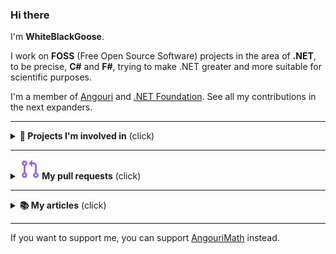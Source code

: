 ### Hi there

I'm **WhiteBlackGoose**.

I work on **FOSS** (Free Open Source Software) projects in the area of **.NET**, to be precise, **C#** and **F#**, trying to make .NET greater and more suitable for scientific purposes.

I'm a member of <a href="https://angouri.org">Angouri</a> and <a href="http://dotnetfoundation.org">.NET Foundation</a>. See all my contributions in the next expanders.

<hr>

<details><summary><strong>🧪 Projects I'm involved in</strong> (click)</summary><p>

Starting from the most important ones:
|       | Project |  Year  |
|:-----:|:-------|:------|
| <img src="https://raw.githubusercontent.com/asc-community/AngouriMath/4e097da9d582c257fedd4aa90b067c3164b24a77/.github/additional/readme/icon_white.png" width="30"> | <a href="https://am.angouri.org">**AngouriMath**</a> | 2019-2021| 
| <img src="https://github.com/WhiteBlackGoose/HonkSharp/blob/bf17b2a3ae38917b8d73bb1c980650cb54e79a5b/HonkSharp/logo256.png?raw=true" width="30"> | <a href="https://github.com/WhiteBlackGoose/HonkSharp">**Honk#**</a> | 2021 |
|   | <a href="https://github.com/asc-community/dotnet-benchmarks">**DotnetBenchmarks**</a> | 2020-2021 |
|   | <a href="https://github.com/WhiteBlackGoose/Yadg.NET">**Yadg.NET**</a> | 2021 |
|   | <a href="https://github.com/dotnet/interactive">**Interactive**</a> | 2021 |
|   | <a href="https://github.com/dotnet/runtime">**Runtime**</a> | 2021 |
|   | <a href="https://whiteblackgoose.github.io/TypeInfo/">**.NET type inspector**</a> | 2021 |

Not so important/deprecated:
  
1. <a href="https://github.com/WhiteBlackGoose/QuantumComputingMatrices">**Quantum almanac**</a> ( 2021 )
1. <a href="https://github.com/WhiteBlackGoose/MinimalismSinglePageWebsiteTemplate">**Template for one-page website**</a> ( 2021 )
1. <a href="https://github.com/WhiteBlackGoose/hgt2png">**Hgt2png**</a> ( 2021 )
1. <a href="https://github.com/WhiteBlackGoose/FunConsoleGame">**Fun console game**</a> ( 2021 )
1. <a href="https://github.com/WhiteBlackGoose/UsefulCodeSnippets">**Code snippets**</a> ( 2021 )
1. <a href="https://github.com/WhiteBlackGoose/AngouriMath.Terminal">**AngouriMath.Terminal**</a> (deprecated, moved to AngouriMath) ( 2021 )
1. <a href="https://github.com/WhiteBlackGoose/FieldCache">**FieldCache**</a> (deprecated, moved to Honk#) ( 2020 )
  
<details><summary><strong>Old projects</strong></summary><p>
  
1. <a href="https://github.com/WhiteBlackGoose/HI19">HI19 handwriting recognition system</a> (2018-2019)
2. <a href="https://github.com/WhiteBlackGoose/LogicSchemeEmulator">Logic Scheme Emulator</a> (2017)
3. <a href="https://github.com/WhiteBlackGoose/GunsVsMonsters">Guns vs Monsters</a> (2016)
4. <a href="https://github.com/WhiteBlackGoose/leostudio">Leo Studio</a> (2016)
5. <a href="https://github.com/WhiteBlackGoose/BounceMan">BounceMan</a> (2015)
6. <a href="https://github.com/WhiteBlackGoose/MyProgram">MyProgram</a> (2014)
  
</p></details>
  
Others:
  
</p>

</details>

<hr>

<details><summary><strong><img src="./media/merged-pr.svg"> My pull requests</strong> (click)</summary><p>
  
|        | [**All**](https://github.com/search?o=desc&q=is%3Aclosed+is%3Apull-request+author%3AWhiteBlackGoose+archived%3Afalse+is%3Amerged&s=created&type=Issues) |
|:------:|:-----:|
| <img src="https://avatars.githubusercontent.com/u/60462721?s=200&v=4" width="30"> | [**Angouri**](https://github.com/search?o=desc&q=is%3Aclosed+is%3Apull-request+author%3AWhiteBlackGoose+archived%3Afalse+is%3Amerged+org%3Aasc-community&s=created&type=Issues) |
| <img src="https://avatars.githubusercontent.com/u/9141961?s=200&v=4" width="27"> | [**.NET**](https://github.com/search?o=desc&q=is%3Aclosed+is%3Apull-request+author%3AWhiteBlackGoose+archived%3Afalse+is%3Amerged+org%3Adotnet&s=created&type=Issues) |
| | [Other](https://github.com/search?o=desc&q=is%3Aclosed+is%3Apull-request+author%3AWhiteBlackGoose+archived%3Afalse+is%3Amerged+-org%3Aasc-community+-org%3Adotnet&s=created&type=Issues) |
</p></details>

<hr>

<details><summary><strong>📚 My articles</strong> (click)</summary><p>

I wrote a few articles, maybe some people will be interested in them:
1. <a href="https://dzone.com/articles/a-simple-simulation-of-custom-physical-interaction">Simple simulation of custom physical interactions with particles</a>
2. <a href="https://habr.com/en/post/465523/">Yet another snake with Kivy, Python</a> (might be irrelevant, avoid following this guide)
3. <a href="https://habr.com/en/post/486496/">Symbolic algrebra in C#</a> (quite outdated though, written at the very beginning of AngouriMath)
4. <a href="https://gist.github.com/WhiteBlackGoose/5b84b2237704a91ffe7f34372196df32">Generic tensors in C#</a>
5. <a href="https://habr.com/en/post/528816/">Jupyter in .NET</a>
6. <a href="https://www.reddit.com/r/dotnet/comments/jv7qqt/net_jupyter_math_looks_awesome/">Math in Jupyter for .NET</a>
7. <a href="https://habr.com/en/post/545936/">Lazy properties in C#</a>
8. <a href="https://habr.com/en/post/546926/">Compilation of symbolic expressions into Linq.Expression</a>
9. <a href="https://whiteblackgoose.medium.com/parsing-a-math-expression-from-string-in-c-b2b48e2ac2e6">Parsing a math expression in C#</a>

</p></details>

<hr>



If you want to support me, you can support <a href="https://patreon.com/AngouriMath">AngouriMath</a> instead.
